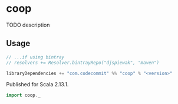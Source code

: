 # coop

TODO description

## Usage

```sbt
// ...if using bintray
// resolvers += Resolver.bintrayRepo("djspiewak", "maven")

libraryDependencies += "com.codecommit" %% "coop" % "<version>"
```

Published for Scala 2.13.1.

```scala
import coop._
```
